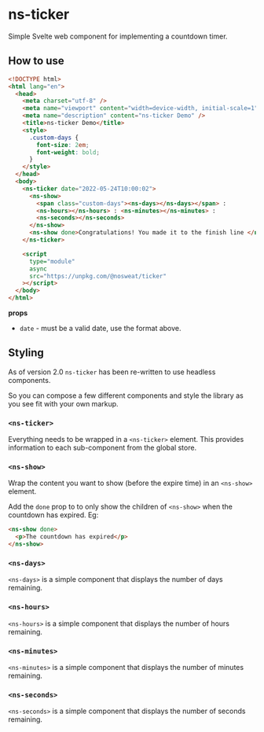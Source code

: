 # ns-ticker

Simple Svelte web component for implementing a countdown timer.

## How to use

```html
<!DOCTYPE html>
<html lang="en">
  <head>
    <meta charset="utf-8" />
    <meta name="viewport" content="width=device-width, initial-scale=1" />
    <meta name="description" content="ns-ticker Demo" />
    <title>ns-ticker Demo</title>
    <style>
      .custom-days {
        font-size: 2em;
        font-weight: bold;
      }
    </style>
  </head>
  <body>
    <ns-ticker date="2022-05-24T10:00:02">
      <ns-show>
        <span class="custom-days"><ns-days></ns-days></span> :
        <ns-hours></ns-hours> : <ns-minutes></ns-minutes> :
        <ns-seconds></ns-seconds>
      </ns-show>
      <ns-show done>Congratulations! You made it to the finish line </ns-show>
    </ns-ticker>

    <script
      type="module"
      async
      src="https://unpkg.com/@nosweat/ticker"
    ></script>
  </body>
</html>
```

**props**

- `date` - must be a valid date, use the format above.

## Styling

As of version 2.0 `ns-ticker` has been re-written to use headless components.

So you can compose a few different components and style the library as you see fit with your own markup.

### `<ns-ticker>`

Everything needs to be wrapped in a `<ns-ticker>` element. This provides information to each sub-component from the global store.

### `<ns-show>`

Wrap the content you want to show (before the expire time) in an `<ns-show>` element.

Add the `done` prop to to only show the children of `<ns-show>` when the countdown has expired. Eg:

```html
<ns-show done>
  <p>The countdown has expired</p>
</ns-show>
```

### `<ns-days>`

`<ns-days>` is a simple component that displays the number of days remaining.

### `<ns-hours>`

`<ns-hours>` is a simple component that displays the number of hours remaining.

### `<ns-minutes>`

`<ns-minutes>` is a simple component that displays the number of minutes remaining.

### `<ns-seconds>`

`<ns-seconds>` is a simple component that displays the number of seconds remaining.
